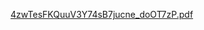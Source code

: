 [4zwTesFKQuuV3Y74sB7jucne_doOT7zP.pdf](https://github.com/yuurm/New2/files/14905615/4zwTesFKQuuV3Y74sB7jucne_doOT7zP.pdf)

